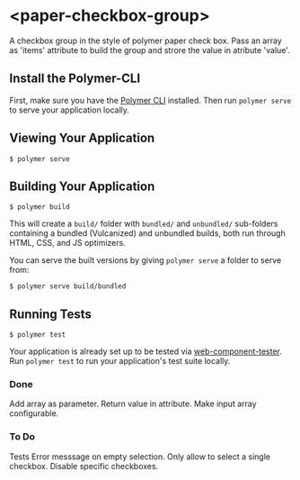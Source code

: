 # \<paper-checkbox-group\>

A checkbox group in the style of polymer paper check box. Pass an array as 'items' attribute to build the group and strore the value in atribute 'value'.

## Install the Polymer-CLI

First, make sure you have the [Polymer CLI](https://www.npmjs.com/package/polymer-cli) installed. Then run `polymer serve` to serve your application locally.

## Viewing Your Application

```
$ polymer serve
```

## Building Your Application

```
$ polymer build
```

This will create a `build/` folder with `bundled/` and `unbundled/` sub-folders
containing a bundled (Vulcanized) and unbundled builds, both run through HTML,
CSS, and JS optimizers.

You can serve the built versions by giving `polymer serve` a folder to serve
from:

```
$ polymer serve build/bundled
```

## Running Tests

```
$ polymer test
```

Your application is already set up to be tested via [web-component-tester](https://github.com/Polymer/web-component-tester). Run `polymer test` to run your application's test suite locally.

### Done
Add array as parameter.
Return value in attribute.
Make input array configurable.

### To Do
Tests
Error messsage on empty selection.
Only allow to select a single checkbox.
Disable specific checkboxes.
